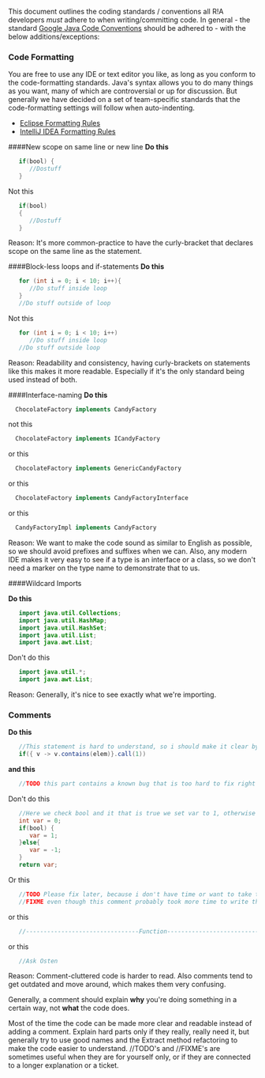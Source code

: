 This document outlines the coding standards / conventions all R!A developers _must_ adhere to when writing/committing code. In general - the standard [Google Java Code Conventions](https://google-styleguide.googlecode.com/svn/trunk/javaguide.html) should be adhered to - with the below additions/exceptions:

### Code Formatting
You are free to use any IDE or text editor you like, as long as you conform to the code-formatting standards. Java's syntax allows you to do many things as you want, many of which are controversial or up for discussion. But generally we have decided on a set of team-specific standards that the code-formatting settings will follow when auto-indenting. 

* [Eclipse Formatting Rules](http://swagger.io/wp-content/uploads/2015/05/eclipse-formatting.zip)
* [IntelliJ IDEA Formatting Rules](http://swagger.io/wp-content/2015/05/uploads/idea-settings.zip)

####New scope on same line or new line
**Do this**
```java
   if(bool) {
      //Dostuff
   }
```

Not this
```java
   if(bool)
   {
      //Dostuff
   }
```
Reason: 
It's more common-practice to have the curly-bracket that declares scope on the same line as the statement.

####Block-less loops and if-statements
**Do this**
```java
   for (int i = 0; i < 10; i++){
      //Do stuff inside loop
   }
   //Do stuff outside of loop
```

Not this
```java
   for (int i = 0; i < 10; i++)
      //Do stuff inside loop
   //Do stuff outside loop
```
Reason: 
Readability and consistency, having curly-brackets on statements like this makes it more readable. Especially if it's the only standard being used instead of both.


####Interface-naming
**Do this**
```java
  ChocolateFactory implements CandyFactory  
```

not this
```java
  ChocolateFactory implements ICandyFactory  
```

or this
```java
  ChocolateFactory implements GenericCandyFactory 
```

or this
```java
  ChocolateFactory implements CandyFactoryInterface  
```

or this
```java
  CandyFactoryImpl implements CandyFactory
```

Reason: 
We want to make the code sound as similar to English as possible, so we should avoid prefixes and suffixes when we can. Also, any modern IDE makes it very easy to see if a type is an interface or a class, so we don't need a marker on the type name to demonstrate that to us. 

####Wildcard Imports

**Do this**
```java
   import java.util.Collections;
   import java.util.HashMap;
   import java.util.HashSet;
   import java.util.List;
   import java.awt.List;
```

Don't do this
```java
   import java.util.*;
   import java.awt.List;
```

Reason: 
Generally, it's nice to see exactly what we're importing. 

### Comments
**Do this**

```java
   //This statement is hard to understand, so i should make it clear by a comment 
   if({ v -> v.contains(elem)}.call(1)) 
```

**and this**
```java
   //TODO this part contains a known bug that is too hard to fix right now, it is reported as API-0001
```

Don't do this
```java
   //Here we check bool and it that is true we set var to 1, otherwise we set it to -1 and return it. 
   int var = 0;
   if(bool) {
      var = 1;
   }else{
      var = -1;
   }
   return var;
```
Or this
```java
   //TODO Please fix later, because i don't have time or want to take the effort to fix it. 
   //FIXME even though this comment probably took more time to write than to do it right. 
```

or this
```java 
   //--------------------------------Function-----------------------------------
```

or this
```java 
   //Ask Osten
```
Reason: 
Comment-cluttered code is harder to read. Also comments tend to get outdated and move around, which makes them very confusing.

Generally, a comment should explain __why__ you're doing something in a certain way, not __what__ the code does.

Most of the time the code can be made more clear and readable instead of adding a comment. Explain hard parts only if they really, really need it, but generally try to use good names and the Extract method refactoring to make the code easier to understand. //TODO's and //FIXME's are sometimes useful when they are for yourself only, or if they are connected to a longer explanation or a ticket.